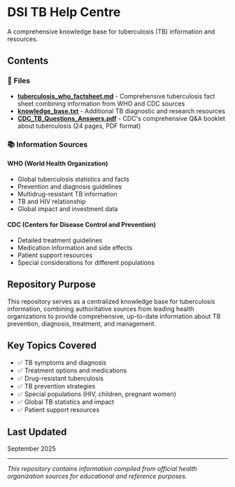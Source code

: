 # DSI TB Help Centre

A comprehensive knowledge base for tuberculosis (TB) information and resources.

## Contents

### 📄 Files

- **[tuberculosis_who_factsheet.md](tuberculosis_who_factsheet.md)** - Comprehensive tuberculosis fact sheet combining information from WHO and CDC sources
- **[knowledge_base.txt](knowledge_base.txt)** - Additional TB diagnostic and research resources
- **[CDC_TB_Questions_Answers.pdf](CDC_TB_Questions_Answers.pdf)** - CDC's comprehensive Q&A booklet about tuberculosis (24 pages, PDF format)

### 📚 Information Sources

#### WHO (World Health Organization)
- Global tuberculosis statistics and facts
- Prevention and diagnosis guidelines
- Multidrug-resistant TB information
- TB and HIV relationship
- Global impact and investment data

#### CDC (Centers for Disease Control and Prevention)
- Detailed treatment guidelines
- Medication information and side effects
- Patient support resources
- Special considerations for different populations

## Repository Purpose

This repository serves as a centralized knowledge base for tuberculosis information, combining authoritative sources from leading health organizations to provide comprehensive, up-to-date information about TB prevention, diagnosis, treatment, and management.

## Key Topics Covered

- ✅ TB symptoms and diagnosis
- ✅ Treatment options and medications
- ✅ Drug-resistant tuberculosis
- ✅ TB prevention strategies
- ✅ Special populations (HIV, children, pregnant women)
- ✅ Global TB statistics and impact
- ✅ Patient support resources

## Last Updated

September 2025

---

*This repository contains information compiled from official health organization sources for educational and reference purposes.*